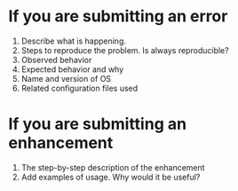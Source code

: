 ---
---

# If you are submitting an error

1. Describe what is happening.
2. Steps to reproduce the problem. Is always reproducible?
3. Observed behavior
4. Expected behavior and why
5. Name and version of OS
6. Related configuration files used

# If you are submitting an enhancement

1. The step-by-step description of the enhancement
2. Add examples of usage. Why would it be useful?
